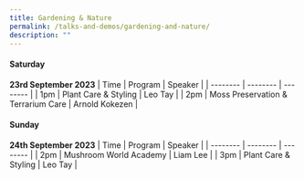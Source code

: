 ```yaml
---
title: Gardening & Nature
permalink: /talks-and-demos/gardening-and-nature/
description: ""
---
```

#### Saturday
**23rd September 2023**
| Time | Program | Speaker |
| -------- | -------- | -------- |
| 1pm | Plant Care & Styling  |  Leo Tay  |
| 2pm | Moss Preservation & Terrarium Care  |  Arnold Kokezen  |


#### Sunday
**24th September 2023**
| Time | Program | Speaker |
| -------- | -------- | -------- |
| 2pm | Mushroom World Academy  |  Liam Lee  |
| 3pm | Plant Care & Styling  |  Leo Tay  |